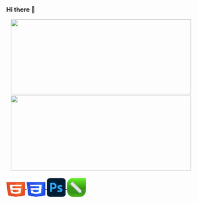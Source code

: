 ### Hi there 👋
<div align="center">
  <a href="https://github.com/ricardolopes2025">
  <img width="480em" height="200em"src="https://github-readme-stats.vercel.app/api?username=ricardolopes2025&show_icons=true&theme=algolia&include_all_commits=true&count_private=true"/>
  <img width="480em" height="200em" src="https://github-readme-stats.vercel.app/api/top-langs/?username=ricardolopes2025&layout=compact&langs_count=7&theme=algolia"/>
</div>
<div style="display: inline_block"><br>  
  <img align="center" alt="Ricardo-HTML" width="50" height="50"  src="https://github.com/ricardolopes2025/img/blob/aecd31d048b455ae9442de224e5b13e5ff8a16e3/html.svg" />
  <img align="center" alt="Ricardo-CSS" width="50" height="50"  src="https://github.com/ricardolopes2025/img/blob/aecd31d048b455ae9442de224e5b13e5ff8a16e3/css.svg" />
  <img align="center" alt="Ricardo-PSD" width="50" height="50" src="https://github.com/ricardolopes2025/img/blob/aa62e384b1a46c83a6fb86416f66d0aa384d6273/psd.svg"/>
  <img align="center" alt="Ricardo-CDR" width="50" height="50" src="https://github.com/ricardolopes2025/img/blob/aa62e384b1a46c83a6fb86416f66d0aa384d6273/cdr.svg" />
 
          
          

</div>

 

